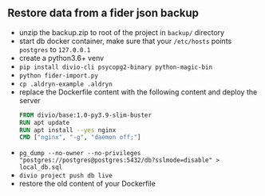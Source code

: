 ## Restore data from a fider json backup

- unzip the backup.zip to root of the project in `backup/` directory
- start db docker container, make sure that your `/etc/hosts` points `postgres` to `127.0.0.1`
- create a python3.6+ venv
- `pip install divio-cli psycopg2-binary python-magic-bin`
- `python fider-import.py`
- `cp .aldryn-example .aldryn`
- replace the Dockerfile content with the following content and deploy the server
    ```dockerfile
    FROM divio/base:1.0-py3.9-slim-buster
    RUN apt update
    RUN apt install --yes nginx
    CMD ["nginx", "-g", "daemon off;"]
    ```
- `pg_dump --no-owner --no-privileges "postgres://postgres@postgres:5432/db?sslmode=disable" > local_db.sql`
- `divio project push db live`
- restore the old content of your Dockerfile
